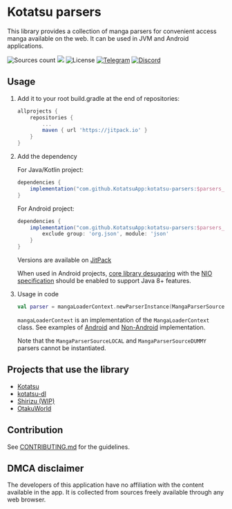 # Kotatsu parsers

This library provides a collection of manga parsers for convenient access manga available on the web. It can be used in
JVM and Android applications.

![Sources count](https://img.shields.io/badge/dynamic/yaml?url=https%3A%2F%2Fraw.githubusercontent.com%2FKotatsuApp%2Fkotatsu-parsers%2Frefs%2Fheads%2Fmaster%2F.github%2Fsummary.yaml&query=total&label=manga%20sources&color=%23E9321C) [![](https://jitpack.io/v/KotatsuApp/kotatsu-parsers.svg)](https://jitpack.io/#KotatsuApp/kotatsu-parsers) ![License](https://img.shields.io/github/license/KotatsuApp/Kotatsu) [![Telegram](https://img.shields.io/badge/chat-telegram-60ACFF)](https://t.me/kotatsuapp) [![Discord](https://img.shields.io/discord/898363402467045416?color=5865f2&label=discord)](https://discord.gg/NNJ5RgVBC5)

## Usage

1. Add it to your root build.gradle at the end of repositories:

   ```groovy
   allprojects {
	   repositories {
		   ...
		   maven { url 'https://jitpack.io' }
	   }
   }
   ```

2. Add the dependency

   For Java/Kotlin project:
    ```groovy
    dependencies {
        implementation("com.github.KotatsuApp:kotatsu-parsers:$parsers_version")
    }
    ```

   For Android project:
    ```groovy
    dependencies {
        implementation("com.github.KotatsuApp:kotatsu-parsers:$parsers_version") {
            exclude group: 'org.json', module: 'json'
        }
    }
    ```

   Versions are available on [JitPack](https://jitpack.io/#KotatsuApp/kotatsu-parsers)

   When used in Android
   projects, [core library desugaring](https://developer.android.com/studio/write/java8-support#library-desugaring) with
   the [NIO specification](https://developer.android.com/studio/write/java11-nio-support-table) should be enabled to
   support Java 8+ features.


3. Usage in code

   ```kotlin
   val parser = mangaLoaderContext.newParserInstance(MangaParserSourceMANGADEX)
   ```

   `mangaLoaderContext` is an implementation of the `MangaLoaderContext` class.
   See examples
   of [Android](https://github.com/KotatsuApp/Kotatsu/blob/devel/app/src/main/kotlin/org/koitharu/kotatsu/core/parser/MangaLoaderContextImpl.kt)
   and [Non-Android](https://github.com/KotatsuApp/kotatsu-dl/blob/master/src/jvmMain/kotlin/org/koitharu/kotatsu_dl/logic/MangaLoaderContextImpl.kt)
   implementation.

   Note that the `MangaParserSourceLOCAL` and `MangaParserSourceDUMMY` parsers cannot be instantiated.

## Projects that use the library

- [Kotatsu](https://github.com/KotatsuApp/Kotatsu)
- [kotatsu-dl](https://github.com/KotatsuApp/kotatsu-dl)
- [Shirizu (WIP)](https://github.com/ztimms73/shirizu)
- [OtakuWorld](https://github.com/jakepurple13/OtakuWorld)

## Contribution

See [CONTRIBUTING.md](./CONTRIBUTING.md) for the guidelines.

## DMCA disclaimer

The developers of this application have no affiliation with the content available in the app. It is collected from
sources freely available through any web browser.
